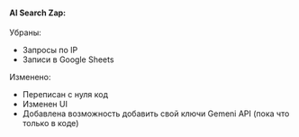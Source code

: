 #### AI Search Zap:
Убраны:
- Запросы по IP
- Записи в Google Sheets

Изменено:
- Переписан с нуля код
- Изменен UI
- Добавлена возможность добавить свой ключи Gemeni API (пока что только в коде)
